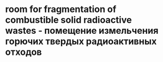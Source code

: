 # room for fragmentation of combustible solid radioactive wastes - помещение измельчения горючих твердых радиоактивных отходов
